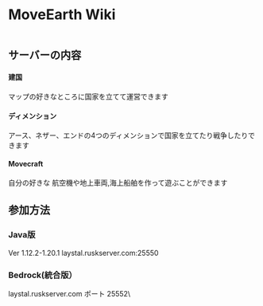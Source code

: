 # MoveEarth Wiki

<figure><img src="https://cdn.discordapp.com/attachments/1143383347020701726/1146755274217111642/moveearthlogo.png" alt=""><figcaption></figcaption></figure>

## サーバーの内容

#### 建国

マップの好きなところに国家を立てて運営できます

#### ディメンション

アース、ネザー、エンドの4つのディメンションで国家を立てたり戦争したりできます

#### Movecraft

自分の好きな 航空機や地上車両,海上船舶を作って遊ぶことができます

## 参加方法

### Java版

Ver 1.12.2-1.20.1 laystal.ruskserver.com:25550

### Bedrock(統合版）

laystal.ruskserver.com ポート 25552\


